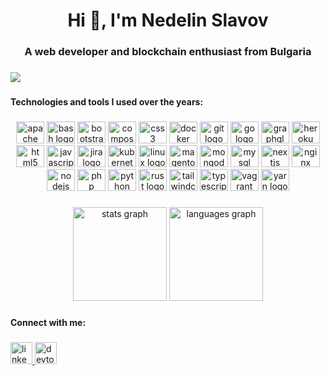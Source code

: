 <h1 align="center">Hi 👋, I'm Nedelin Slavov</h1>

###

<h3 align="center">A web developer and blockchain enthusiast from Bulgaria</h3>

###

<div align="left">
  <img src="https://visitor-badge.laobi.icu/badge?page_id=Nedick.Nedick&"  />
</div>

###

<h4 align="left">Technologies and tools I used over the years:</h4>

###

<div align="center">
  <img src="https://cdn.jsdelivr.net/gh/devicons/devicon/icons/apache/apache-original.svg" height="35" width="45" alt="apache logo"  />
  <img src="https://cdn.jsdelivr.net/gh/devicons/devicon/icons/bash/bash-original.svg" height="35" width="45" alt="bash logo"  />
  <img src="https://cdn.jsdelivr.net/gh/devicons/devicon/icons/bootstrap/bootstrap-original.svg" height="35" width="45" alt="bootstrap logo"  />
  <img src="https://cdn.jsdelivr.net/gh/devicons/devicon/icons/composer/composer-original.svg" height="35" width="45" alt="composer logo"  />
  <img src="https://cdn.jsdelivr.net/gh/devicons/devicon/icons/css3/css3-original.svg" height="35" width="45" alt="css3 logo"  />
  <img src="https://cdn.jsdelivr.net/gh/devicons/devicon/icons/docker/docker-original.svg" height="35" width="45" alt="docker logo"  />
  <img src="https://cdn.jsdelivr.net/gh/devicons/devicon/icons/git/git-original.svg" height="35" width="45" alt="git logo"  />
  <img src="https://cdn.jsdelivr.net/gh/devicons/devicon/icons/go/go-original.svg" height="35" width="45" alt="go logo"  />
  <img src="https://cdn.jsdelivr.net/gh/devicons/devicon/icons/graphql/graphql-plain.svg" height="35" width="45" alt="graphql logo"  />
  <img src="https://cdn.jsdelivr.net/gh/devicons/devicon/icons/heroku/heroku-original.svg" height="35" width="45" alt="heroku logo"  />
  <img src="https://cdn.jsdelivr.net/gh/devicons/devicon/icons/html5/html5-original.svg" height="35" width="45" alt="html5 logo"  />
  <img src="https://cdn.jsdelivr.net/gh/devicons/devicon/icons/javascript/javascript-original.svg" height="35" width="45" alt="javascript logo"  />
  <img src="https://cdn.jsdelivr.net/gh/devicons/devicon/icons/jira/jira-original.svg" height="35" width="45" alt="jira logo"  />
  <img src="https://cdn.jsdelivr.net/gh/devicons/devicon/icons/kubernetes/kubernetes-plain.svg" height="35" width="45" alt="kubernetes logo"  />
  <img src="https://cdn.jsdelivr.net/gh/devicons/devicon/icons/linux/linux-original.svg" height="35" width="45" alt="linux logo"  />
  <img src="https://cdn.jsdelivr.net/gh/devicons/devicon/icons/magento/magento-original.svg" height="35" width="45" alt="magento logo"  />
  <img src="https://cdn.jsdelivr.net/gh/devicons/devicon/icons/mongodb/mongodb-original.svg" height="35" width="45" alt="mongodb logo"  />
  <img src="https://cdn.jsdelivr.net/gh/devicons/devicon/icons/mysql/mysql-original.svg" height="35" width="45" alt="mysql logo"  />
  <img src="https://cdn.jsdelivr.net/gh/devicons/devicon/icons/nextjs/nextjs-original.svg" height="35" width="45" alt="nextjs logo"  />
  <img src="https://cdn.jsdelivr.net/gh/devicons/devicon/icons/nginx/nginx-original.svg" height="35" width="45" alt="nginx logo"  />
  <img src="https://cdn.jsdelivr.net/gh/devicons/devicon/icons/nodejs/nodejs-original.svg" height="35" width="45" alt="nodejs logo"  />
  <img src="https://cdn.jsdelivr.net/gh/devicons/devicon/icons/php/php-original.svg" height="35" width="45" alt="php logo"  />
  <img src="https://cdn.jsdelivr.net/gh/devicons/devicon/icons/python/python-original.svg" height="35" width="45" alt="python logo"  />
  <img src="https://cdn.jsdelivr.net/gh/devicons/devicon/icons/rust/rust-plain.svg" height="35" width="45" alt="rust logo"  />
  <img src="https://cdn.jsdelivr.net/gh/devicons/devicon/icons/tailwindcss/tailwindcss-original-wordmark.svg" height="35" width="45" alt="tailwindcss logo"  />
  <img src="https://cdn.jsdelivr.net/gh/devicons/devicon/icons/typescript/typescript-original.svg" height="35" width="45" alt="typescript logo"  />
  <img src="https://cdn.jsdelivr.net/gh/devicons/devicon/icons/vagrant/vagrant-original.svg" height="35" width="45" alt="vagrant logo"  />
  <img src="https://cdn.jsdelivr.net/gh/devicons/devicon/icons/yarn/yarn-original.svg" height="35" width="45" alt="yarn logo"  />
</div>

###

<div align="center">
  <img src="https://github-readme-stats.vercel.app/api?hide_title=true&hide_rank=true&show_icons=true&include_all_commits=false&count_private=true&disable_animations=false&theme=codeSTACKr&locale=en&hide_border=true&username=Nedick" height="150" alt="stats graph"  />
  <img src="https://github-readme-stats.vercel.app/api/top-langs?locale=en&hide_title=true&layout=compact&card_width=320&langs_count=10&theme=codeSTACKr&hide_border=true&username=Nedick" height="150" alt="languages graph"  />
</div>

###

<h4 align="left">Connect with me:</h4>

###

<div align="left">
  <a href="https://www.linkedin.com/in/nedelin-slavov/" target="_blank">
    <img src="https://img.shields.io/static/v1?message=LinkedIn&logo=linkedin&label=&color=0077B5&logoColor=white&labelColor=&style=flat" height="35" alt="linkedin logo"  />
  </a>
  <a href="https://dev.to/nedick" target="_blank">
    <img src="https://img.shields.io/static/v1?message=dev.to&logo=dev.to&label=&color=0A0A0A&logoColor=white&labelColor=&style=flat" height="35" alt="devto logo"  />
  </a>
</div>

###